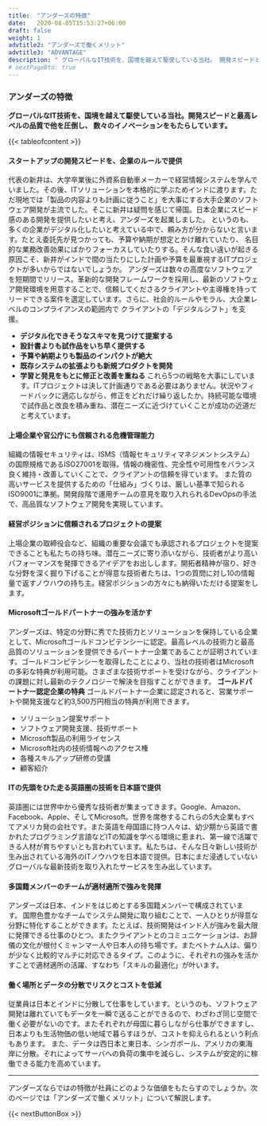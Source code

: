 ```yaml
---
title:  "アンダーズの特徴"
date:   2020-08-05T15:53:27+06:00
draft: false
weight: 1
advtitle2: "アンダーズで働くメリット"
advtitle3: "ADVANTAGE"
description: " グローバルなIT技術を、国境を越えて駆使している当社。 開発スピードと最高レベルの品質で他を圧倒し、 数々のイノベーションをもたらしています。"
# nextPageBtn: true
---
```


### アンダーズの特徴
**グローバルなIT技術を、国境を越えて駆使している当社。開発スピードと最高レベルの品質で他を圧倒し、 数々のイノベーションをもたらしています。**  

{{< tableofcontent >}}
<!-- ![Image not available](../../ico_arw_page_anchor.webp "Title")  [**ITの先頭をひた走る英語圏の技術を日本語で提供**](#ITの先頭をひた走る英語圏の技術を日本語で提供)   

![Image not available](../../ico_arw_page_anchor.webp "Title") [**上場企業や官公庁にも信頼される危機管理能力**](#上場企業や官公庁にも信頼される危機管理能力)   

![Image not available](../../ico_arw_page_anchor.webp "Title") [**経営ポジションに信頼されるプロジェクトの提案**](#経営ポジションに信頼されるプロジェクトの提案 )   

![Image not available](../../ico_arw_page_anchor.webp "Title") [**世界的なIT企業でも重宝されるインド人を採用**](#世界的なIT企業でも重宝されるインド人を採用)   

![Image not available](../../ico_arw_page_anchor.webp "Title") [**多国籍メンバーのチームが適材適所で強みを発揮**](#多国籍メンバーのチームが適材適所で強みを発揮)  

![Image not available](../../ico_arw_page_anchor.webp "Title") [**働く場所とデータの分散でリスクとコストを低減**](#働く場所とデータの分散でリスクとコストを低減) -->

#### スタートアップの開発スピードを、企業のルールで提供
代表の新井は、大学卒業後に外資系自動車メーカーで経営情報システムを学んでいました。その後、ITソリューションを本格的に学ぶためインドに渡ります。ただ現地では「製品の内容よりも計画に従うこと」を大事にする大手企業のソフトウェア開発が主流でした。そこに新井は疑問を感じて帰国。日本企業にスピード感のある開発を提供したいと考え、アンダーズを起業しました。
というのも、多くの企業がデジタル化したいと考えている中で、頼み方が分からないと言います。たとえ委託先が見つかっても、予算や納期が想定とかけ離れていたり、 名目的な業務改善効果にばかりフォーカスしていたりする。そんな食い違いが起きる原因こそ、新井がインドで間の当たりにした計画や予算を最重視するITプロジェクトが多いからではないでしょうか。
アンダーズは数々の高度なソフトウェアを短期間でリリース。革新的な開発フレームワークを採用し、最新のソフトウェア開発環境を用意することで、信頼してくださるクライアントや主導権を持ってリードできる案件を選定しています。さらに、社会的ルールやモラル、大企業レベルのコンプライアンスの範囲内で クライアントの「デジタルシフト」を支援。
- **デジタル化できそうなスキマを見つけて提案する**
- **設計書よりも試作品をいち早く提供する**
- **予算や納期よりも製品のインパクトが絶大**
- **既存システムの拡張よりも新規プロダクトを開発**
- **学習と発見をもとに修正と改善を重ねる**
これら5つの戦略を大事にしています。ITプロジェクトは決して計画通りである必要はありません。状況やフィードバックに適応しながら、修正をどれだけ繰り返したか。持続可能な環境で試作品と改良を積み重ね、潜在ニーズに近づけていくことが成功の近道だと考えています。

#### 上場企業や官公庁にも信頼される危機管理能力
組織の情報セキュリティは、ISMS（情報セキュリティマネジメントシステム）の国際規格であるISO27001を取得。情報の機密性、完全性や可用性をバランス良く維持・改善していくことで、クライアントの信頼を得ています。
また質の高いサービスを提供するための「仕組み」づくりは、厳しい基準で知られるISO9001に準拠。開発段階で運用チームの意見を取り入れられるDevOpsの手法で、高品質なソフトウェア開発を実現しています。

#### 経営ポジションに信頼されるプロジェクトの提案
上場企業の取締役会など、組織の重要な会議でも承認されるプロジェクトを提案できることも私たちの持ち味。潜在ニーズに寄り添いながら、技術者がより高いパフォーマンスを発揮できるアイデアをお出しします。開拓者精神が宿り、好きな分野を深く掘り下げることが得意な技術者たちは、1つの質問に対し10の情報量で返すノウハウの持ち主。経営ポジションの方々にも納得いただける提案をします。       

#### Microsoftゴールドパートナーの強みを活かす
アンダーズは、特定の分野に秀でた技術力とソリューションを保持している企業として、Microsoftゴールドコンピテンシーに認定。最高レベルの技術力と最高品質のソリューションを提供できるパートナー企業であることが証明されています。ゴールドコンピテンシーを取得したことにより、当社の技術者はMicrosoftの多彩な特典が利用可能。さまざまな技術サポートを受けながら、クライアントの課題に対し最新のテクノロジーで解決を目指すことができます。
**ゴールドパートナー認定企業の特典**
ゴールドパートナー企業に認定されると、営業サポートや開発支援など約3,500万円相当の特典が利用できます。
- ソリューション提案サポート
- ソフトウェア開発支援、技術サポート
- Microsoft製品の利用ライセンス
- Microsoft社内の技術情報へのアクセス権
- 各種スキルアップ研修の受講
- 顧客紹介

#### ITの先頭をひた走る英語圏の技術を日本語で提供
英語圏には世界中から優秀な技術者が集まってきます。Google、Amazon、Facebook、Apple、そしてMicrosoft。世界を席巻するこれらの5大企業もすべてアメリカ発の会社です。また英語を母国語に持つ人々は、幼少期から英語で書かれたプログラミング言語などITの知識を学べる環境に恵まれ、第一線で活躍できる人材が育ちやすいとも言われています。私たちは、そんな日々新しい技術が生み出されている海外のITノウハウを日本語で提供。日本にまだ浸透していないグローバルな最新技術を取り入れたサービスを生み出しています。

#### 多国籍メンバーのチームが適材適所で強みを発揮
アンダーズは日本、インドをはじめとする多国籍メンバーで構成されています。 国際色豊かなチームでシステム開発に取り組むことで、一人ひとりが得意な分野に特化することができます。たとえば、技術開発はインド人が強みを最大限に発揮できる仕事のひとつ。またクライアントとのコミュニケーションは、お辞儀の文化が根付くミャンマー人や日本人の持ち場です。またベトナム人は、偏りが少なく比較的マルチに対応できるタイプ。このように、それぞれの強みを活かすことで適材適所の活躍、すなわち「スキルの最適化」が叶います。 
<imagedisplay src="スライド18.PNG">


#### 働く場所とデータの分散でリスクとコストを低減
従業員は日本とインドに分散して仕事をしています。というのも、ソフトウェア開発は離れていてもデータを一瞬で送ることができるので、わざわざ同じ空間で働く必要がないのです。またそれぞれが母国に暮らしながら仕事ができますし、日本よりも生活物価の低い地域で暮らすほうが、コストを抑えられるという利点もあります。
 また、データは西日本と東日本、シンガポール、アメリカの東海岸に分散。それによってサーバへの負荷の集中を減らし、システムが安定的に稼働できる能力を高めています。
 <imagedisplay src="スライド12.PNG">
 
---

アンダーズならではの特徴が社員にどのような価値をもたらすのでしょうか。次のページでは「アンダーズで働くメリット」について解説します。

{{< nextButtonBox >}}
